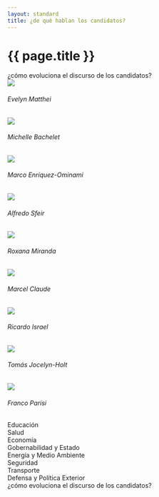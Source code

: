 ```yaml
---
layout: standard
title: ¿de qué hablan los candidatos?
---
```


<h1 class='thin orange'>{{ page.title }}</h1>
<div class='row '>
<div class='tright'>
    <a class='btn btn-xs btn-black'>¿cómo evoluciona el discurso de los candidatos? <i class='icon-arrow-right'></i></a>
</div>
</div>

<div class='row'>
    <div class='col-md-12 air-top'>
        <div class='tabla-comparativa'>
            <div class='row'>
                <div class='col-sm-3'>
                </div>
                <div class='col-sm-1 avatar'>
                    <img class='img-circle img-responsive' src='{{ site.baseurl }}/img/fot_evelyn_matthei.jpg'>
                    <h6 class='bold uc'>Evelyn Matthei</h6>
                </div>
                <div class='col-sm-1 avatar'>
                    <img class='img-circle img-responsive' src='{{ site.baseurl }}/img/fot_michelle_bachelet.jpg'>
                    <h6 class='bold uc'>Michelle Bachelet</h6>
                </div>
                <div class='col-sm-1 avatar'>
                  <img class='img-circle img-responsive' src='{{ site.baseurl }}/img/fot_marco_enriquez-ominami.jpg'>
                  <h6 class='bold uc n3l'>Marco Enríquez-Ominami</h6>
              </div>
              <div class='col-sm-1 avatar'>
                  <img class='img-circle img-responsive' src='{{ site.baseurl }}/img/fot_alfredo_sfeir.jpg'>
                  <h6 class='bold uc'>Alfredo Sfeir</h6>
              </div>
              <div class='col-sm-1 avatar'>
                  <img class='img-circle img-responsive' src='{{ site.baseurl }}/img/fot_roxana_miranda.jpg'>
                  <h6 class='bold uc'>Roxana Miranda</h6>
              </div>
              <div class='col-sm-1 avatar'>
                  <img class='img-circle img-responsive' src='{{ site.baseurl }}/img/fot_marcel_claude.jpg'>
                  <h6 class='bold uc'>Marcel Claude</h6>
              </div>
              <div class='col-sm-1 avatar'>
                  <img class='img-circle img-responsive' src='{{ site.baseurl }}/img/fot_ricardo_israel.jpg'>
                  <h6 class='bold uc'>Ricardo Israel</h6>
              </div>
              <div class='col-sm-1 avatar'>
                  <img class='img-circle img-responsive' src='{{ site.baseurl }}/img/fot_tomas_jocelyn-holt.jpg'>
                  <h6 class='bold uc'>Tomás Jocelyn-Holt</h6>
              </div>
              <div class='col-sm-1 avatar'>
                  <img class='img-circle img-responsive' src='{{ site.baseurl }}/img/fot_franco_parisi.jpg'>
                  <h6 class='bold uc'>Franco Parisi</h6>
              </div>
          </div>
          <div class='row'>
            <div class='col-sm-3'>
              <div class='topic-row'>Educación</div>
              <div class='topic-row'>Salud</div>
              <div class='topic-row'>Economía</div>
              <div class='topic-row'>Gobernabilidad y Estado</div>
              <div class='topic-row'>Energía y Medio Ambiente</div>
              <div class='topic-row'>Seguridad</div>
              <div class='topic-row'>Transporte</div>
              <div class='topic-row'>Defensa y Política Exterior</div>
            </div>
            <div class='col-sm-1 graph'> </div>
            <div class='col-sm-1 graph'> </div>
            <div class='col-sm-1 graph'> </div>
            <div class='col-sm-1 graph'> </div>
            <div class='col-sm-1 graph'> </div>
            <div class='col-sm-1 graph'> </div>
            <div class='col-sm-1 graph'> </div>
            <div class='col-sm-1 graph'> </div>
            <div class='col-sm-1 graph'> </div>
          </div>
      </div><!-- /. tabla de agendas -->
  </div>
</div>

<div class='row air-top air-bottom'>
<div class='tright'>
    <a class='btn btn-xs btn-black'>¿cómo evoluciona el discurso de los candidatos? <i class='icon-arrow-right'></i></a>
</div>
</div>


